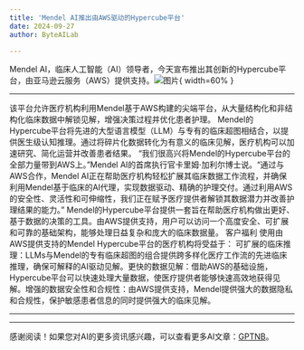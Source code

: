 ```yaml
---
title: 'Mendel AI推出由AWS驱动的Hypercube平台'
date: 2024-09-27
author: ByteAILab

---
```


Mendel AI，临床人工智能（AI）领导者，今天宣布推出其创新的Hypercube平台，由亚马逊云服务（AWS）提供支持。![图片](https://ai-techpark.com/wp-content/uploads/2024/09/Mendel-1-960x540.jpg){ width=60% }

---
该平台允许医疗机构利用Mendel基于AWS构建的尖端平台，从大量结构化和非结构化临床数据中解锁见解，增强决策过程并优化患者护理。
Mendel的Hypercube平台将先进的大型语言模型（LLM）与专有的临床超图相结合，以提供医生级认知推理。通过将碎片化数据转化为有意义的临床见解，医疗机构可以加速研究、简化运营并改善患者结果。
“我们很高兴将Mendel的Hypercube平台的全部力量带到AWS上。”Mendel AI的首席执行官卡里姆·加利尔博士说。“通过与AWS合作，Mendel AI正在帮助医疗机构轻松扩展其临床数据工作流程，并确保利用Mendel基于临床的AI代理，实现数据驱动、精确的护理交付。通过利用AWS的安全性、灵活性和可伸缩性，我们正在赋予医疗提供者解锁其数据潜力并改善护理结果的能力。”
Mendel的Hypercube平台提供一套旨在帮助医疗机构做出更好、基于数据的决策的工具。由AWS提供支持，用户可以访问一个高度安全、可扩展和可靠的基础架构，能够处理日益复杂和庞大的临床数据量。
客户福利
使用由AWS提供支持的Mendel Hypercube平台的医疗机构将受益于：
可扩展的临床推理：LLMs与Mendel的专有临床超图的组合提供跨多样化医疗工作流的先进临床推理，确保可解释的AI驱动见解。更快的数据见解：借助AWS的基础设施，Hypercube平台可以快速处理大量数据，使医疗提供者能够快速高效地获得见解。增强的数据安全性和合规性：由AWS提供支持，Mendel提供强大的数据隐私和合规性，保护敏感患者信息的同时提供强大的临床见解。

---
---
感谢阅读！如果您对AI的更多资讯感兴趣，可以查看更多AI文章：[GPTNB](https://gptnb.com)。